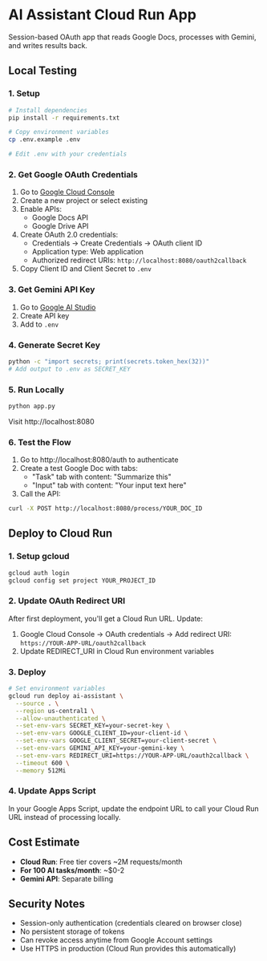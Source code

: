 # AI Assistant Cloud Run App

Session-based OAuth app that reads Google Docs, processes with Gemini, and writes results back.

## Local Testing

### 1. Setup

```bash
# Install dependencies
pip install -r requirements.txt

# Copy environment variables
cp .env.example .env

# Edit .env with your credentials
```

### 2. Get Google OAuth Credentials

1. Go to [Google Cloud Console](https://console.cloud.google.com)
2. Create a new project or select existing
3. Enable APIs:
   - Google Docs API
   - Google Drive API
4. Create OAuth 2.0 credentials:
   - Credentials → Create Credentials → OAuth client ID
   - Application type: Web application
   - Authorized redirect URIs: `http://localhost:8080/oauth2callback`
5. Copy Client ID and Client Secret to `.env`

### 3. Get Gemini API Key

1. Go to [Google AI Studio](https://aistudio.google.com/app/apikey)
2. Create API key
3. Add to `.env`

### 4. Generate Secret Key

```bash
python -c "import secrets; print(secrets.token_hex(32))"
# Add output to .env as SECRET_KEY
```

### 5. Run Locally

```bash
python app.py
```

Visit http://localhost:8080

### 6. Test the Flow

1. Go to http://localhost:8080/auth to authenticate
2. Create a test Google Doc with tabs:
   - "Task" tab with content: "Summarize this"
   - "Input" tab with content: "Your input text here"
3. Call the API:

```bash
curl -X POST http://localhost:8080/process/YOUR_DOC_ID
```

## Deploy to Cloud Run

### 1. Setup gcloud

```bash
gcloud auth login
gcloud config set project YOUR_PROJECT_ID
```

### 2. Update OAuth Redirect URI

After first deployment, you'll get a Cloud Run URL. Update:
1. Google Cloud Console → OAuth credentials → Add redirect URI:
   `https://YOUR-APP-URL/oauth2callback`
2. Update REDIRECT_URI in Cloud Run environment variables

### 3. Deploy

```bash
# Set environment variables
gcloud run deploy ai-assistant \
  --source . \
  --region us-central1 \
  --allow-unauthenticated \
  --set-env-vars SECRET_KEY=your-secret-key \
  --set-env-vars GOOGLE_CLIENT_ID=your-client-id \
  --set-env-vars GOOGLE_CLIENT_SECRET=your-client-secret \
  --set-env-vars GEMINI_API_KEY=your-gemini-key \
  --set-env-vars REDIRECT_URI=https://YOUR-APP-URL/oauth2callback \
  --timeout 600 \
  --memory 512Mi
```

### 4. Update Apps Script

In your Google Apps Script, update the endpoint URL to call your Cloud Run URL instead of processing locally.

## Cost Estimate

- **Cloud Run**: Free tier covers ~2M requests/month
- **For 100 AI tasks/month**: ~$0-2
- **Gemini API**: Separate billing

## Security Notes

- Session-only authentication (credentials cleared on browser close)
- No persistent storage of tokens
- Can revoke access anytime from Google Account settings
- Use HTTPS in production (Cloud Run provides this automatically)
